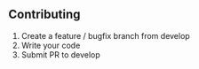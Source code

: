 ## Contributing

 1. Create a feature / bugfix branch from develop
 2.  Write your code
 3. Submit PR to develop


